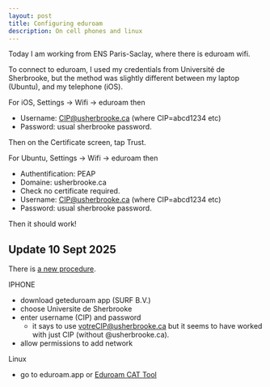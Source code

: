 ```yaml
---
layout: post
title: Configuring eduroam
description: On cell phones and linux
---
```


Today I am working from ENS Paris-Saclay, where there is eduroam wifi.

To connect to eduroam, I used my credentials from Université de
Sherbrooke, but the method was slightly different between my laptop
(Ubuntu), and my telephone (iOS).

For iOS, Settings -> Wifi -> eduroam then

* Username: CIP@usherbrooke.ca (where CIP=abcd1234 etc)
* Password: usual sherbrooke password.

Then on the Certificate screen, tap Trust.

For Ubuntu, Settings -> Wifi -> eduroam then

* Authentification: PEAP
* Domaine: usherbrooke.ca
* Check no certificate required.
* Username: CIP@usherbrooke.ca (where CIP=abcd1234 etc)
* Password: usual sherbrooke password.

Then it should work!

## Update 10 Sept 2025

There is [a new procedure](https://www.usherbrooke.ca/services-informatiques/repertoire/reseaux/reseau-sans-fil/eduroam#c9606).

IPHONE

* download geteduroam app (SURF B.V.)
* choose Universite de Sherbrooke
* enter username (CIP) and password
  * it says to use votreCIP@usherbrooke.ca but it seems to have worked with just CIP (without @usherbrooke.ca).
* allow permissions to add network

Linux

* go to eduroam.app or [Eduroam CAT Tool](https://cat.eduroam.org)
